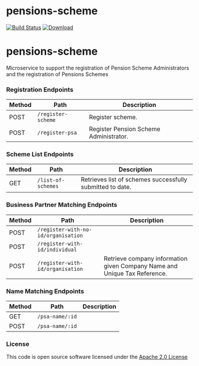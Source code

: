 # pensions-scheme

[![Build Status](https://travis-ci.org/hmrc/pensions-scheme.svg)](https://travis-ci.org/hmrc/pensions-scheme) [ ![Download](https://api.bintray.com/packages/hmrc/releases/pensions-scheme/images/download.svg) ](https://bintray.com/hmrc/releases/pensions-scheme/_latestVersion)


pensions-scheme
=============

Microservice to support the registration of Pension Scheme Administrators and the registration of Pensions Schemes

### Registration Endpoints

| Method | Path                                                            | Description                                                                                                           |
|--------|-----------------------------------------------------------------|-----------------------------------------------------------------------------------------------------------------------|
|  POST  | ```/register-scheme```                    | Register scheme.                                                          |
|  POST   | ```/register-psa```   | Register Pension Scheme Administrator.                                                   |


### Scheme List Endpoints

| Method | Path                                                            | Description                                                                                                           |
|--------|-----------------------------------------------------------------|-----------------------------------------------------------------------------------------------------------------------|
|  GET   | ```/list-of-schemes```                  | Retrieves list of schemes successfully submitted to date.|


### Business Partner Matching Endpoints

| Method | Path                                                            | Description                                                                                                           |
|--------|-----------------------------------------------------------------|-----------------------------------------------------------------------------------------------------------------------|
|  POST  | ```/register-with-no-id/organisation```                    |                                                           |
|  POST   | ```/register-with-id/individual```   |                                                    |
|  POST   | ```/register-with-id/organisation```                  | Retrieve company information given Company Name and Unique Tax Reference.|


### Name Matching Endpoints

| Method | Path                                                            | Description                                                                                                           |
|--------|-----------------------------------------------------------------|-----------------------------------------------------------------------------------------------------------------------|
|  GET   | ```/psa-name/:id```                  | |
|  POST   | ```/psa-name/:id```                  | |


### License

This code is open source software licensed under the [Apache 2.0 License]("http://www.apache.org/licenses/LICENSE-2.0.html")
